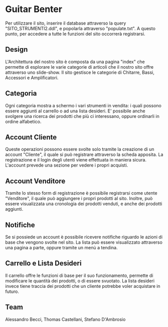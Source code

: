 # Guitar Benter

Per utilizzare il sito, inserire il database attraverso la query "SITO_STRUMENTI2.ddl", e popolarla attraverso "populate.txt".
A questo punto, per accedere a tutte le funzioni del sito occorrerà registrarsi.

## Design

L'Architettura del nostro sito è composta da una pagina "index" che permette di esplorare le varie categorie di articoli che il nostro sito offre attraverso uno slide-show. 
Il sito gestisce le categorie di Chitarre, Bassi, Accessori e Amplificatori. 

## Categoria

Ogni categoria mostra a schermo i vari strumenti in vendita: i quali possono essere aggiunti al carrello o ad una lista desideri.
E' possibile anche svolgere una ricerca dei prodotti che più ci interessano, oppure ordinarli in ordine alfabetico.

## Account Cliente

Queste operazioni possono essere svolte solo tramite la creazione di un account "Cliente", il quale si può registrare attraverso la scheda apposita.
La registrazione e il login degli utenti viene effettuata in maniera sicura. L'account prevede una sezione per vedere i propri acquisti.

## Account Venditore

Tramite lo stesso form di registrazione è possibile registrarsi come utente "Venditore", il quale può aggiungere i propri prodotti al sito. Inoltre, può essere
visualizzata una cronologia dei prodotti venduti, e anche dei prodotti aggiunti.

## Notifiche

Se si possiede un account è possibile ricevere notifiche riguardo le azioni di base che vengono svolte nel sito. La lista può essere visualizzato attraverso una pagina a parte, oppure tramite un menù a tendina.

## Carrello e Lista Desideri

Il carrello offre le funzioni di base per il suo funzionamento, permette di modificare le quantità dei prodotti, o di essere svuotato. La lista desideri invece tiene traccia dei prodotti che un cliente potrebbe voler acquistare in futuro.


## Team

Alessandro Becci, Thomas Castellani, Stefano D'Ambrosio
